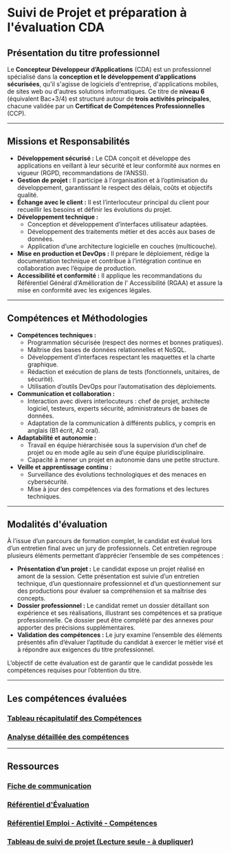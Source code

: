 # Suivi de Projet et préparation à l'évaluation CDA

## Présentation du titre professionnel

Le **Concepteur Développeur d’Applications** (CDA) est un professionnel spécialisé dans la **conception et le
développement d’applications sécurisées**, qu'il s'agisse de logiciels d'entreprise, d'applications mobiles, de
sites web ou d'autres solutions informatiques. Ce titre de **niveau 6** (équivalent Bac+3/4) est structuré autour de
**trois activités principales**, chacune validée par un **Certificat de Compétences Professionnelles** (CCP).

---

## Missions et Responsabilités

- **Développement sécurisé :** Le CDA conçoit et développe des applications en veillant à leur sécurité et leur
  conformité aux normes en vigueur (RGPD, recommandations de l’ANSSI).
- **Gestion de projet :** Il participe à l'organisation et à l’optimisation du développement, garantissant le respect
  des délais, coûts et objectifs qualité.
- **Échange avec le client :** Il est l’interlocuteur principal du client pour recueillir les besoins et définir les
  évolutions du projet.
- **Développement technique :**
    - Conception et développement d’interfaces utilisateur adaptées.
    - Développement des traitements métier et des accès aux bases de données.
    - Application d’une architecture logicielle en couches (multicouche).
- **Mise en production et DevOps :** Il prépare le déploiement, rédige la documentation technique et contribue à
  l’intégration continue en collaboration avec l’équipe de production.
- **Accessibilité et conformité :** Il applique les recommandations du Référentiel Général d'Amélioration de l'
  Accessibilité (RGAA) et assure la mise en conformité avec les exigences légales.

---

## Compétences et Méthodologies

- **Compétences techniques :**
    - Programmation sécurisée (respect des normes et bonnes pratiques).
    - Maîtrise des bases de données relationnelles et NoSQL.
    - Développement d’interfaces respectant les maquettes et la charte graphique.
    - Rédaction et exécution de plans de tests (fonctionnels, unitaires, de sécurité).
    - Utilisation d’outils DevOps pour l’automatisation des déploiements.
- **Communication et collaboration :**
    - Interaction avec divers interlocuteurs : chef de projet, architecte logiciel, testeurs, experts sécurité,
      administrateurs de bases de données.
    - Adaptation de la communication à différents publics, y compris en anglais (B1 écrit, A2 oral).
- **Adaptabilité et autonomie :**
    - Travail en équipe hiérarchisée sous la supervision d’un chef de projet ou en mode agile au sein d’une équipe
      pluridisciplinaire.
    - Capacité à mener un projet en autonomie dans une petite structure.
- **Veille et apprentissage continu :**
    - Surveillance des évolutions technologiques et des menaces en cybersécurité.
    - Mise à jour des compétences via des formations et des lectures techniques.

---

## Modalités d'évaluation

À l’issue d’un parcours de formation complet, le candidat est évalué lors d’un entretien final avec un jury de
professionnels. Cet entretien regroupe plusieurs éléments permettant d’apprécier l’ensemble de ses compétences :

- **Présentation d’un projet :** Le candidat expose un projet réalisé en amont de la session. Cette présentation est
  suivie d’un entretien technique, d’un questionnaire professionnel et d’un questionnement sur des productions pour
  évaluer sa compréhension et sa maîtrise des concepts.
- **Dossier professionnel :** Le candidat remet un dossier détaillant son expérience et ses réalisations, illustrant ses
  compétences et sa pratique professionnelle. Ce dossier peut être complété par des annexes pour apporter des précisions
  supplémentaires.
- **Validation des compétences :** Le jury examine l’ensemble des éléments présentés afin d’évaluer l’aptitude du
  candidat à exercer le métier visé et à répondre aux exigences du titre professionnel.

L’objectif de cette évaluation est de garantir que le candidat possède les compétences requises pour l’obtention du
titre.

---

## Les compétences évaluées

### [Tableau récapitulatif des Compétences](Ressources/Concepteur-De%CC%81veloppeur-Applications-Compe%CC%81tences-REAC-v4-05_2023.pdf)

### [Analyse détaillée des compétences](Analyse%20des%20comp%C3%A9tences/README.md)

---

## Ressources

### [Fiche de communication](Ressources/Fiche_de_communication_CDA_2023.pdf)

### [Référentiel d'Évaluation](Ressources/REV2_CDA_V04_24052023.pdf)

### [Référentiel Emploi - Activité - Compétences](Ressources/REAC_CDA_V04_24052023.pdf)

### [Tableau de suivi de projet (Lecture seule - à dupliquer)](https://docs.google.com/spreadsheets/d/1UT1Cx6gRHP4xQIGrMmINYO72aAsb82H4qMykEPyYZG0/edit?usp=sharing)
